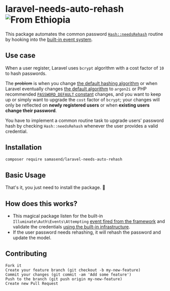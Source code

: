 laravel-needs-auto-rehash ![From Ethiopia](https://img.shields.io/badge/From-Ethiopia-brightgreen.svg)
=========================

This package automates the common password [`Hash::needsRehash`](https://laravel.com/docs/8.x/hashing#basic-usage) routine by hooking into the [built-in event system](https://laravel.com/docs/8.x/authentication#events).

Use case
--------
When a user register, Laravel uses `bcrypt` algorithm with a cost factor of `10` to hash passwords.

The ~~problem~~ is when you change [the default hashing algorithm](https://github.com/laravel/laravel/blob/master/config/hashing.php#L18) or
when Laravel eventually changes [the default algorithm](https://github.com/laravel/framework/blob/master/src/Illuminate/Hashing/HashManager.php#L95) to `argon2i`
or PHP recommended [`PASSWORD_DEFAULT` constant](https://www.php.net/manual/en/password.constants.php) changes, and you want to keep up
or simply want to upgrade the `cost` factor of `bcrypt`; your changes will only be reflected on **newly registered users** or when **existing users change their password**.

You have to implement a common routine task to upgrade users' password hash by checking `Hash::needsRehash` whenever the user provides a valid credential.

Installation
------------
```bash
composer require samasend/laravel-needs-auto-rehash
```

Basic Usage
-----------
That's it, you just need to install the package. :rocket:

How does this works?
--------------------
 - This magical package listen for the built-in `Illuminate\Auth\Events\Attempting` [event fired from the framework](https://laravel.com/docs/8.x/authentication#events) and validate the credentials [using the built-in infrastructure](https://laravel.com/docs/8.x/authentication#the-user-provider-contract).
 - If the user password needs rehashing, it will rehash the password and update the model.

Contributing
------------
    Fork it
    Create your feature branch (git checkout -b my-new-feature)
    Commit your changes (git commit -am 'Add some feature')
    Push to the branch (git push origin my-new-feature)
    Create new Pull Request
